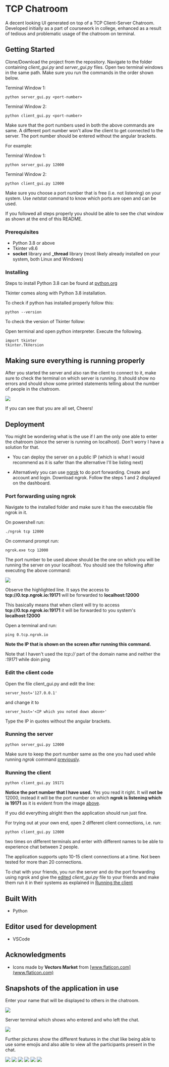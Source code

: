 # TCP Chatroom

A decent looking UI generated on top of a TCP Client-Server Chatroom. Developed initially as a part of coursework in college, enhanced as a result of tedious and problematic usage of the chatroom on terminal. 

## Getting Started

Clone/Download the project from the repository. Navigate to the folder containing *client_gui.py* and *server_gui.py* files. Open two terminal windows in the same path. Make sure you run the commands in the order shown below.

Terminal Window 1:
```
python server_gui.py <port-number>
```
Terminal Window 2:
```
python client_gui.py <port-number>
```

Make sure that the port numbers used in both the above commands are same. A different port number won't allow the client to get connected to the server. The port number should be entered without the angular brackets.

For example:

Terminal Window 1:
```
python server_gui.py 12000
```
Terminal Window 2:
```
python client_gui.py 12000
```

Make sure you choose a port number that is free (i.e. not listening) on your system. Use *netstat* command to know which ports are open and can be used.

If you followed all steps properly you should be able to see the chat window as shown at the end of this README.

### Prerequisites

* Python 3.8 or above
* Tkinter v8.6
* **socket** library and **_thread** library (most likely already installed on your system, both Linux and Windows)


### Installing

Steps to install Python 3.8 can be found at [python.org](https://www.python.org/)

Tkinter comes along with Python 3.8 installation.

To check if python has installed properly follow this:
```
python --version
```

To check the version of Tkinter follow:

Open terminal and open python interpreter. Execute the following.
```
import tkinter
tkinter.TkVersion
```

## Making sure everything is running properly

After you started the server and also ran the client to connect to it, make sure to check the terminal on which server is running. It should show no errors and should show some printed statements telling about the number of people in the chatroom. 

<img src="snapshots/joined.png">

If you can see that you are all set, Cheers! 


## Deployment

You might be wondering what is the use if I am the only one able to enter the chatroom (since the server is running on localhost). Don't worry I have a solution for that.

* You can deploy the server on a public IP (which is what I would recommend as it is safer than the alternative I'll be listing next)

* Alternatively you can use [ngrok](https://ngrok.com) to do port forwarding.
Create and account and login. Download ngrok. Follow the steps 1 and 2 displayed on the dashboard.


### Port forwarding using ngrok

Navigate to the installed folder and make sure it has the executable file ngrok in it.

On powershell run:
```
./ngrok tcp 12000
```
On command prompt run:
```
ngrok.exe tcp 12000
```
The port number to be used above should be the one on which you will be running the server on your localhost.
You should see the following after executing the above command:

<img src="snapshots/ngrok.png">

Observe the highlighted line. It says the access to **tcp://0.tcp.ngrok.io:19171** will be forwarded to **localhost:12000**

This basically means that when client will try to access **tcp://0.tcp.ngrok.io:19171** it will be forwarded to you system's **localhost:12000**

Open a terminal and run:
```
ping 0.tcp.ngrok.io
```
**Note the IP that is shown on the screen after running this command.**

Note that I haven't used the *tcp://* part of the domain name and neither the *:19171* while doin ping

### Edit the client code

Open the file client_gui.py and edit the line:
```
server_host='127.0.0.1'
```
and change it to
```
server_host='<IP which you noted down above>'
```
Type the IP in quotes without the angular brackets.

### Running the server

```
python server_gui.py 12000
```

Make sure to keep the port number same as the one you had used while running *ngrok* command [previously](#port-forwarding-using-ngrok).

### Running the client

```
python client_gui.py 19171
```
**Notice the port number that I have used.** Yes you read it right. It will **not be** 12000, instead it will be the port number on which **ngrok is listening which is 19171** as it is evident from the image [above](#port-forwarding-using-ngrok).

If you did everything alright then the application should run just fine.

For trying out at your own end, open 2 different client connections, i.e. run:
```
python client_gui.py 12000
```
two times on different terminals and enter with different names to be able to experience chat between 2 people.

The application supports upto 10-15 client connections at a time. Not been tested for more than 20 connections.

To chat with your friends, you run the server and do the port forwarding using ngrok and give the [edited](#edit-the-client-code) *client_gui.py* file to your friends and make them run it in their systems as explained in [Running the client](#running-the-client)

## Built With

* Python

## Editor used for development

* VSCode

## Acknowledgments

* Icons made by **Vectors Market** from [www.flaticon.com](www.flaticon.com)

## Snapshots of the application in use

Enter your name that will be displayed to others in the chatroom.

<img src="snapshots/enter_name.png">

Server terminal which shows who entered and who left the chat.

<img src="snapshots/second_joined.png">

Further pictures show the different features in the chat like being able to use some emojis and also able to view all the participants present in the chat.

<img src="snapshots/1.png">
<img src="snapshots/2.png">
<img src="snapshots/3.png">
<img src="snapshots/4.png">
<img src="snapshots/5.png">
<img src="snapshots/6.png">